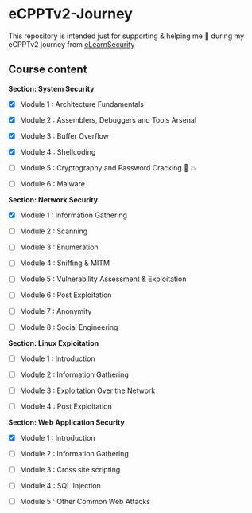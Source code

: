 # eCPPTv2-Journey

This repository is intended just for supporting & helping me :eyes: during my eCPPTv2 journey from [eLearnSecurity](https://www.elearnsecurity.com/course/penetration_testing/)


## Course content

 **Section: System Security**
* [x] Module 1 : Architecture Fundamentals
* [x] Module 2 : Assemblers, Debuggers and Tools Arsenal
* [x] Module 3 : Buffer Overflow  
* [x] Module 4 : Shellcoding  
* [ ] Module 5 : Cryptography and Password Cracking :pushpin:  :boom:
* [ ] Module 6 : Malware


 **Section: Network Security**
* [x] Module 1 : Information Gathering
* [ ] Module 2 : Scanning
* [ ] Module 3 : Enumeration
* [ ] Module 4 : Sniffing & MITM
* [ ] Module 5 : Vulnerability Assessment & Exploitation
* [ ] Module 6 : Post Exploitation
* [ ] Module 7 : Anonymity
* [ ] Module 8 : Social Engineering


 **Section: Linux Exploitation**
* [ ] Module 1 : Introduction
* [ ] Module 2 : Information Gathering
* [ ] Module 3 : Exploitation Over the Network
* [ ] Module 4 : Post Exploitation


 **Section: Web Application Security**
* [x] Module 1 : Introduction
* [ ] Module 2 : Information Gathering
* [ ] Module 3 : Cross site scripting
* [ ] Module 4 : SQL Injection
* [ ] Module 5 : Other Common Web Attacks
    

